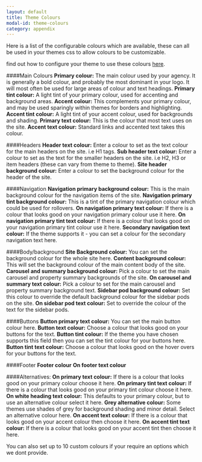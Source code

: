 ```yaml
---
layout: default
title: Theme Colours
modal-id: theme-colours
category: appendix
---
```

Here is a list of the configurable colours which are available, these can all be used in your themes css to allow colours to be customizable.

find out how to configure your theme to use these colours [here](/best-practices/custom-css). 

####Main Colours
**Primary colour:** The main colour used by your agency. It is generally a bold colour, and probably the most dominant in your logo. It will most often be used for large areas of colour and text headings.
**Primary tint colour:** A light tint of your primary colour, used for accenting and background areas.
**Accent colour:** This complements your primary colour, and may be used sparingly within themes for borders and highlighting.
**Accent tint colour:** A light tint of your accent colour, used for backgrounds and shading.
**Primary text colour:** This is the colour that most text uses on the site.
**Accent text colour:** Standard links and accented text takes this colour.

####Headers
**Header text colour:** Enter a colour to set as the text colour for the main headers on the site. i.e H1 tags.
**Sub header text colour:** Enter a colour to set as the text for the smaller headers on the site. i.e H2, H3 or item headers (these can vary from theme to theme).
**Site header background colour:** Enter a colour to set the background colour for the header of the site.

####Navigation
**Navigation primary background colour:** This is the main background colour for the navigation items of the site.
**Navigation primary tint background colour:** This is a tint of the primary navigation colour which could be used for rollovers.
**On navigation primary text colour:** If there is a colour that looks good on your navigation primary colour use it here.
**On navigation primary tint text colour:** If there is a colour that looks good on your navigation primary tint colour use it here.
**Secondary navigation text colour:** If the theme supports it - you can set a colour for the secondary navigation text here.

####Body/background
**Site Background colour:** You can set the background colour for the whole site here.
**Content background colour:** This will set the background colour of the main content body of the site.
**Carousel and summary background colour:** Pick a colour to set the main carousel and property summary backgrounds of the site.
**On carousel and summary text colour:** Pick a colour to set for the main carousel and property summary background text.
**Sidebar pod background colour:** Set this colour to override the default background colour for the sidebar pods on the site.
**On sidebar pod text colour:** Set to override the colour of the text for the sidebar pods.

####Buttons
**Button primary text colour:** You can set the main button colour here.
**Button text colour:** Choose a colour that looks good on your buttons for the text.
**Button tint colour:** If the theme you have chosen supports this field then you can set the tint colour for your buttons here.
**Button tint text colour:** Choose a colour that looks good on the hover overs for your buttons for the text.

####Footer
**Footer colour**
**On footer text colour**

####Alternatives:
**On primary text colour:** If there is a colour that looks good on your primary colour choose it here.
**On primary tint text colour:** If there is a colour that looks good on your primary tint colour choose it here.
**On white heading text colour:** This defaults to your primary colour, but to use an alternative colour select it here.
**Grey alternative colour:** Some themes use shades of grey for background shading and minor detail. Select an alternative colour here.
**On accent text colour:** If there is a colour that looks good on your accent colour then choose it here.
**On accent tint text colour:** If there is a colour that looks good on your accent tint then choose it here.

You can also set up to 10 custom colours if your require an options which we dont provide.
